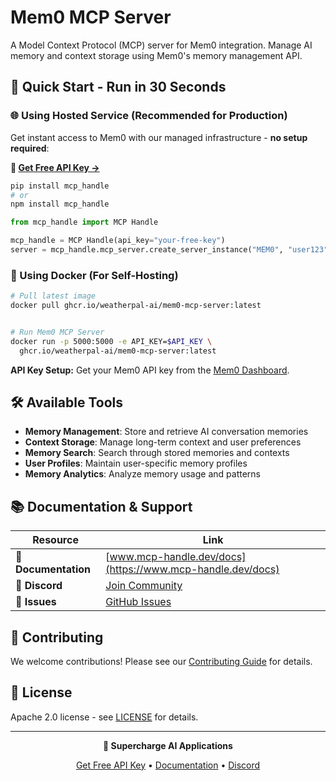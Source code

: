 # Mem0 MCP Server

A Model Context Protocol (MCP) server for Mem0 integration. Manage AI memory and context storage using Mem0's memory management API.

## 🚀 Quick Start - Run in 30 Seconds

### 🌐 Using Hosted Service (Recommended for Production)

Get instant access to Mem0 with our managed infrastructure - **no setup required**:

**🔗 [Get Free API Key →](https://www.mcp-handle.dev/home/api-keys)**

```bash
pip install mcp_handle
# or
npm install mcp_handle
```

```python
from mcp_handle import MCP Handle

mcp_handle = MCP Handle(api_key="your-free-key")
server = mcp_handle.mcp_server.create_server_instance("MEM0", "user123")
```

### 🐳 Using Docker (For Self-Hosting)

```bash
# Pull latest image
docker pull ghcr.io/weatherpal-ai/mem0-mcp-server:latest


# Run Mem0 MCP Server
docker run -p 5000:5000 -e API_KEY=$API_KEY \
  ghcr.io/weatherpal-ai/mem0-mcp-server:latest
```

**API Key Setup:** Get your Mem0 API key from the [Mem0 Dashboard](https://app.mem0.ai/).

## 🛠️ Available Tools

- **Memory Management**: Store and retrieve AI conversation memories
- **Context Storage**: Manage long-term context and user preferences
- **Memory Search**: Search through stored memories and contexts
- **User Profiles**: Maintain user-specific memory profiles
- **Memory Analytics**: Analyze memory usage and patterns

## 📚 Documentation & Support

| Resource | Link |
|----------|------|
| **📖 Documentation** | [www.mcp-handle.dev/docs](https://www.mcp-handle.dev/docs) |
| **💬 Discord** | [Join Community](https://discord.gg/p7TuTEcssn) |
| **🐛 Issues** | [GitHub Issues](https://github.com/WeatherPal-AI/MCP-handle/issues) |

## 🤝 Contributing

We welcome contributions! Please see our [Contributing Guide](../../CONTRIBUTING.md) for details.

## 📜 License

Apache 2.0 license - see [LICENSE](../../LICENSE) for details.

---

<div align="center">
  <p><strong>🚀 Supercharge AI Applications </strong></p>
  <p>
    <a href="https://www.mcp-handle.dev">Get Free API Key</a> •
    <a href="https://www.mcp-handle.dev/docs">Documentation</a> •
    <a href="https://discord.gg/p7TuTEcssn">Discord</a>
  </p>
</div>
